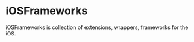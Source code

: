 iOSFrameworks
=============

iOSFrameworks is collection of extensions, wrappers, frameworks for the iOS.
